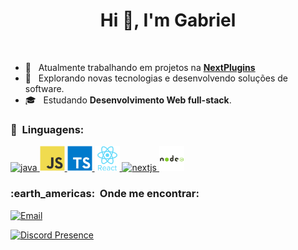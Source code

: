 <h1 align="center">Hi 👋, I'm Gabriel</h1>
<br/>

- 🔭 &nbsp; Atualmente trabalhando em projetos na [**NextPlugins**](https://github.com/nextplugins)
- 🤔 &nbsp; Explorando novas tecnologias e desenvolvendo soluções de software.
- 🎓 &nbsp; Estudando **Desenvolvimento Web full-stack**.
 
<h3 align="left">📑 &nbsp;Linguagens:</h3>

<p align="left">
  </a> <a href="https://www.java.com/" target="_blank"> <img src="https://cdn.jsdelivr.net/gh/devicons/devicon/icons/java/java-original-wordmark.svg" alt="java" width="40" height="40" /> </a> <a href="https://developer.mozilla.org/en-US/docs/Web/JavaScript" target="_blank"> <img 
  src="https://raw.githubusercontent.com/devicons/devicon/master/icons/javascript/javascript-original.svg" alt="javascript" width="40" height="40"/>
  </a><a href="https://www.typescriptlang.org/" target="_blank"> <img src="https://raw.githubusercontent.com/devicons/devicon/master/icons/typescript/typescript-original.svg"         alt="typescript" width="40" height="40"/> </a><a href="https://reactjs.org/" target="_blank"> <img src="https://raw.githubusercontent.com/devicons/devicon/master/icons/react/react-original-wordmark.svg" alt="react" width="40" height="40"/> </a><a href="https://nextjs.org/" target="_blank"> <img src="https://cdn.worldvectorlogo.com/logos/nextjs-2.svg" alt="nextjs" width="40" height="40"/> </a><a href="https://nodejs.org" target="_blank"> <img src="https://raw.githubusercontent.com/devicons/devicon/master/icons/nodejs/nodejs-original-wordmark.svg" alt="nodejs" width="40" height="40"/> <a/>

<h3> :earth_americas: &nbsp;Onde me encontrar: </h3> 


  <div>
  
  [![Email](https://img.shields.io/badge/Email-0078D4?style=for-the-badge&logo=microsoft-outlook&logoColor=white)](mailto:gabrielbs21@proton.me?subject=Hello")
  </div>

[![Discord Presence](https://lanyard.cnrad.dev/api/721944365114851399)](https://discord.com/users/721944365114851399)
